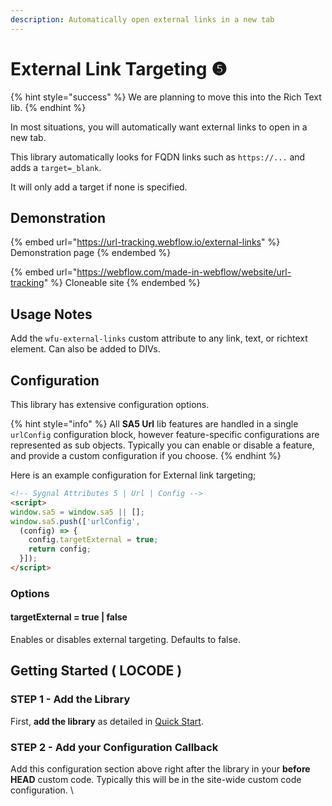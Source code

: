```yaml
---
description: Automatically open external links in a new tab
---
```


# External Link Targeting ❺

{% hint style="success" %}
We are planning to move this into the Rich Text lib.
{% endhint %}

In most situations, you will automatically want external links to open in a new tab.

This library automatically looks for FQDN links such as `https://...` and adds a `target=_blank`.

It will only add a target if none is specified.

## Demonstration

{% embed url="https://url-tracking.webflow.io/external-links" %}
Demonstration page
{% endembed %}

{% embed url="https://webflow.com/made-in-webflow/website/url-tracking" %}
Cloneable site
{% endembed %}

## Usage Notes <a href="#usage-notes" id="usage-notes"></a>

Add the `wfu-external-links` custom attribute to any link, text, or richtext element. Can also be added to DIVs.&#x20;

## Configuration

This library has extensive configuration options.&#x20;

{% hint style="info" %}
All **SA5 Url** lib features are handled in a single `urlConfig` configuration block, however feature-specific configurations are represented as sub objects. Typically you can enable or disable a feature, and provide a custom configuration if you choose.
{% endhint %}

Here is an example configuration for External link targeting;&#x20;

```html
<!-- Sygnal Attributes 5 | Url | Config -->
<script>
window.sa5 = window.sa5 || [];
window.sa5.push(['urlConfig', 
  (config) => {
    config.targetExternal = true;
    return config;
  }]); 
</script>
```

### Options&#x20;

#### targetExternal = true | false

Enables or disables external targeting. Defaults to false.&#x20;

## Getting Started ( LOCODE ) <a href="#getting-started-locode" id="getting-started-locode"></a>

### STEP 1 - Add the Library <a href="#step-1---add-the-library" id="step-1---add-the-library"></a>

First, **add the library** as detailed in [Quick Start](quick-start.md).

### STEP 2 - Add your Configuration Callback

Add this configuration section above right after the library in your **before HEAD** custom code. Typically this will be in the site-wide custom code configuration. \
